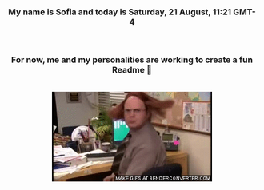 


<div align="center">
<h3 >My name is Sofia and today is Saturday, 21 August, 11:21 GMT-4</h3><br>
<h3 >For now, me and my personalities are working to create a fun Readme 👋
</h3><br>
<img src='img/dwight.gif' alt='working...'/>
</div>

